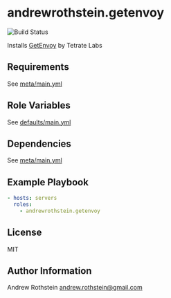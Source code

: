 andrewrothstein.getenvoy
=========
![Build Status](https://github.com/andrewrothstein/ansible-getenvoy/actions/workflows/build.yml/badge.svg)

Installs [GetEnvoy](https://github.com/tetratelabs/getenvoy) by Tetrate Labs

Requirements
------------

See [meta/main.yml](meta/main.yml)

Role Variables
--------------

See [defaults/main.yml](defaults/main.yml)

Dependencies
------------

See [meta/main.yml](meta/main.yml)

Example Playbook
----------------

```yml
- hosts: servers
  roles:
    - andrewrothstein.getenvoy
```

License
-------

MIT

Author Information
------------------

Andrew Rothstein <andrew.rothstein@gmail.com>
